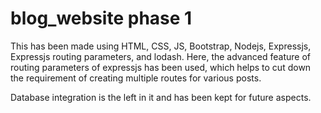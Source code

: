 # blog_website phase 1

This has been made using HTML, CSS, JS, Bootstrap, Nodejs, Expressjs, Expressjs routing parameters, and lodash.
Here, the advanced feature of routing parameters of expressjs has been used, which helps to cut down the requirement of creating multiple routes for various posts.

Database integration is the left in it and has been kept for future aspects.
